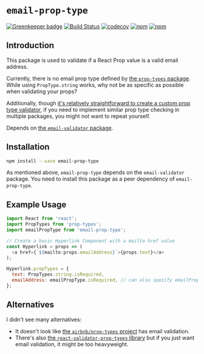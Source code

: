 # `email-prop-type`

[![Greenkeeper badge](https://badges.greenkeeper.io/jaebradley/email-prop-type.svg)](https://greenkeeper.io/)
[![Build Status](https://travis-ci.org/jaebradley/email-prop-type.svg?branch=master)](https://travis-ci.org/jaebradley/email-prop-type)
[![codecov](https://codecov.io/gh/jaebradley/email-prop-type/branch/master/graph/badge.svg)](https://codecov.io/gh/jaebradley/email-prop-type)
[![npm](https://img.shields.io/npm/dt/email-prop-type.svg)](https://www.npmjs.com/package/email-prop-type)
[![npm](https://img.shields.io/npm/v/email-prop-type.svg)](https://www.npmjs.com/package/email-prop-type)

## Introduction

This package is used to validate if a React Prop value is a valid email address.

Currently, there is no email prop type defined by [the `prop-types` package](https://www.npmjs.com/package/prop-types). While using `PropType.string` works, why not be as specific as possible when validating your props?

Additionally, though [it's relatively straightforward to create a custom prop type validator](https://www.ian-thomas.net/custom-proptype-validation-with-react/), if you need to implement similar prop type checking in multiple packages, you might not want to repeat yourself.

Depends on [the `email-validator` package](https://github.com/Sembiance/email-validator).

## Installation

```bash
npm install --save email-prop-type
```

As mentioned above, `email-prop-type` depends on the `email-validator` package. You need to install this package as a peer dependency of `email-prop-type`.

## Example Usage

```javascript
import React from 'react';
import PropTypes from 'prop-types';
import emailPropType from 'email-prop-type';

// Create a basic Hyperlink Component with a mailto href value
const Hyperlink = props => (
  <a href={`${mailto:props.emailAddress}`>{props.text}</a>
);

Hyperlink.propTypes = {
  text: PropTypes.string.isRequired,
  emailAddress: emailPropType.isRequired, // can also specify emailPropType if it is not required
};
```

## Alternatives

I didn't see many alternatives:

* It doesn't look like [the `airbnb/prop-types` project](https://github.com/airbnb/prop-types) has email validation.
* There's also [the `react-validator-prop-types` library](https://www.npmjs.com/package/react-validator-prop-types) but if you just want email validation, it might be too heavyweight.
